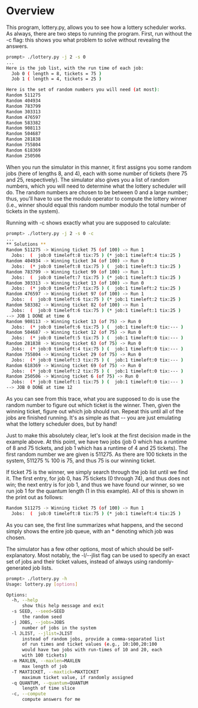 
# Overview

This program, lottery.py, allows you to see how a lottery scheduler
works. As always, there are two steps to running the program. First, run
without the -c flag: this shows you what problem to solve without
revealing the answers. 

```sh
prompt> ./lottery.py -j 2 -s 0
...
Here is the job list, with the run time of each job: 
  Job 0 ( length = 8, tickets = 75 )
  Job 1 ( length = 4, tickets = 25 )

Here is the set of random numbers you will need (at most):
Random 511275
Random 404934
Random 783799
Random 303313
Random 476597
Random 583382
Random 908113
Random 504687
Random 281838
Random 755804
Random 618369
Random 250506
```

When you run the simulator in this manner, it first assigns you some random
jobs (here of lengths 8, and 4), each with some number of tickets (here 75 and
25, respectively). The simulator also gives you a list of random numbers,
which you will need to determine what the lottery scheduler will do. The
random numbers are chosen to be between 0 and a large number; thus, you'll
have to use the modulo operator to compute the lottery winner (i.e., winner
should equal this random number modulo the total number of tickets in the
system). 

Running with -c shows exactly what you are supposed to calculate:

```sh
prompt> ./lottery.py -j 2 -s 0 -c
...
** Solutions **
Random 511275 -> Winning ticket 75 (of 100) -> Run 1
  Jobs:  (  job:0 timeleft:8 tix:75 ) (* job:1 timeleft:4 tix:25 )
Random 404934 -> Winning ticket 34 (of 100) -> Run 0
  Jobs:  (* job:0 timeleft:8 tix:75 ) (  job:1 timeleft:3 tix:25 )
Random 783799 -> Winning ticket 99 (of 100) -> Run 1
  Jobs:  (  job:0 timeleft:7 tix:75 ) (* job:1 timeleft:3 tix:25 )
Random 303313 -> Winning ticket 13 (of 100) -> Run 0
  Jobs:  (* job:0 timeleft:7 tix:75 ) (  job:1 timeleft:2 tix:25 )
Random 476597 -> Winning ticket 97 (of 100) -> Run 1
  Jobs:  (  job:0 timeleft:6 tix:75 ) (* job:1 timeleft:2 tix:25 )
Random 583382 -> Winning ticket 82 (of 100) -> Run 1
  Jobs:  (  job:0 timeleft:6 tix:75 ) (* job:1 timeleft:1 tix:25 )
--> JOB 1 DONE at time 6
Random 908113 -> Winning ticket 13 (of 75) -> Run 0
  Jobs:  (* job:0 timeleft:6 tix:75 ) (  job:1 timeleft:0 tix:--- )
Random 504687 -> Winning ticket 12 (of 75) -> Run 0
  Jobs:  (* job:0 timeleft:5 tix:75 ) (  job:1 timeleft:0 tix:--- )
Random 281838 -> Winning ticket 63 (of 75) -> Run 0
  Jobs:  (* job:0 timeleft:4 tix:75 ) (  job:1 timeleft:0 tix:--- )
Random 755804 -> Winning ticket 29 (of 75) -> Run 0
  Jobs:  (* job:0 timeleft:3 tix:75 ) (  job:1 timeleft:0 tix:--- )
Random 618369 -> Winning ticket 69 (of 75) -> Run 0
  Jobs:  (* job:0 timeleft:2 tix:75 ) (  job:1 timeleft:0 tix:--- )
Random 250506 -> Winning ticket 6 (of 75) -> Run 0
  Jobs:  (* job:0 timeleft:1 tix:75 ) (  job:1 timeleft:0 tix:--- )
--> JOB 0 DONE at time 12
```

As you can see from this trace, what you are supposed to do is use the random
number to figure out which ticket is the winner. Then, given the winning
ticket, figure out which job should run. Repeat this until all of the jobs are
finished running. It's as simple as that -- you are just emulating what the
lottery scheduler does, but by hand!

Just to make this absolutely clear, let's look at the first decision made in
the example above. At this point, we have two jobs (job 0 which has a runtime
of 8 and 75 tickets, and job 1 which has a runtime of 4 and 25 tickets). The
first random number we are given is 511275. As there are 100 tickets in the
system, 511275 \% 100 is 75, and thus 75 is our winning ticket.

If ticket 75 is the winner, we simply search through the job list until we
find it. The first entry, for job 0, has 75 tickets (0 through 74), and thus
does not win; the next entry is for job 1, and thus we have found our winner,
so we run job 1 for the quantum length (1 in this example). All of this is
shown in the print out as follows:

```sh
Random 511275 -> Winning ticket 75 (of 100) -> Run 1
  Jobs:  (  job:0 timeleft:8 tix:75 ) (* job:1 timeleft:4 tix:25 )
```

As you can see, the first line summarizes what happens, and the second simply
shows the entire job queue, with an * denoting which job was chosen.

The simulator has a few other options, most of which should be
self-explanatory. Most notably, the -l/--jlist flag can be used to specify an
exact set of jobs and their ticket values, instead of always using
randomly-generated job lists.

```sh
prompt> ./lottery.py -h
Usage: lottery.py [options]

Options:
  -h, --help            
      show this help message and exit
  -s SEED, --seed=SEED  
      the random seed
  -j JOBS, --jobs=JOBS  
      number of jobs in the system
  -l JLIST, --jlist=JLIST
      instead of random jobs, provide a comma-separated list
      of run times and ticket values (e.g., 10:100,20:100
      would have two jobs with run-times of 10 and 20, each
      with 100 tickets)
  -m MAXLEN, --maxlen=MAXLEN
      max length of job
  -T MAXTICKET, --maxtick=MAXTICKET
      maximum ticket value, if randomly assigned
  -q QUANTUM, --quantum=QUANTUM
      length of time slice
  -c, --compute
      compute answers for me
```